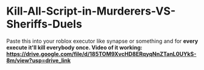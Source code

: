 # Kill-All-Script-in-Murderers-VS-Sheriffs-Duels
Paste this into your roblox executor like synapse or something and for <b>every execute<b> it'll kill everybody <b>once<b>. 
Video of it working:
https://drive.google.com/file/d/185TOM9XvcHD8ERqyqNnZTanL0UYkS-8m/view?usp=drive_link
